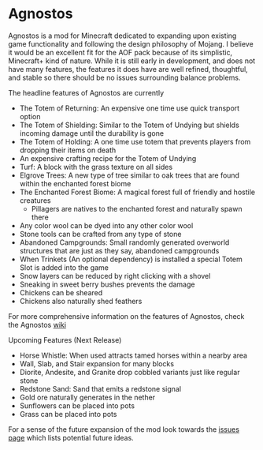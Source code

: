 # Agnostos


Agnostos is a mod for Minecraft dedicated to expanding upon existing game functionality and following the design philosophy of Mojang. I believe it would be an excellent fit for the AOF pack because of its simplistic, Minecraft+ kind of nature. While it is still early in development, and does not have many features, the features it does have are well refined, thoughtful, and stable so there should be no issues surrounding balance problems.


The headline features of Agnostos are currently
- The Totem of Returning: An expensive one time use quick transport option
- The Totem of Shielding: Similar to the Totem of Undying but shields incoming damage until the durability is gone
- The Totem of Holding: A one time use totem that prevents players from dropping their items on death
- An expensive crafting recipe for the Totem of Undying
- Turf: A block with the grass texture on all sides
- Elgrove Trees: A new type of tree similar to oak trees that are found within the enchanted forest biome
- The Enchanted Forest Biome: A magical forest full of friendly and hostile creatures
    - Pillagers are natives to the enchanted forest and naturally spawn there
- Any color wool can be dyed into any other color wool
- Stone tools can be crafted from any type of stone
- Abandoned Campgrounds: Small randomly generated overworld structures that are just as they say, abandoned campgrounds
- When Trinkets (An optional dependency) is installed a special Totem Slot is added into the game
- Snow layers can be reduced by right clicking with a shovel
- Sneaking in sweet berry bushes prevents the damage
- Chickens can be sheared
- Chickens also naturally shed feathers


For more comprehensive information on the features of Agnostos, check the Agnostos [wiki](https://github.com/Wtoll/agnostos/wiki)


Upcoming Features (Next Release)
- Horse Whistle: When used attracts tamed horses within a nearby area
- Wall, Slab, and Stair expansion for many blocks
- Diorite, Andesite, and Granite drop cobbled variants just like regular stone
- Redstone Sand: Sand that emits a redstone signal
- Gold ore naturally generates in the nether
- Sunflowers can be placed into pots
- Grass can be placed into pots


For a sense of the future expansion of the mod look towards the [issues page](https://github.com/Wtoll/agnostos/issues) which lists potential future ideas.

